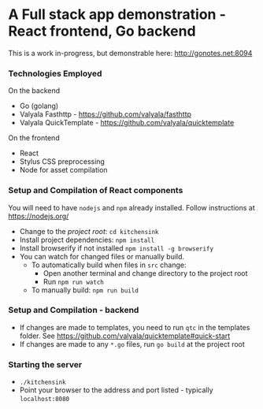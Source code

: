 # A Full stack app demonstration - React frontend, Go backend
This is a work in-progress, but demonstrable here: http://gonotes.net:8094

### Technologies Employed

On the backend
- Go (golang)
- Valyala Fasthttp - https://github.com/valyala/fasthttp
- Valyala QuickTemplate - https://github.com/valyala/quicktemplate

On the frontend
- React
- Stylus CSS preprocessing
- Node for asset compilation

### Setup and Compilation of React components
You will need to have `nodejs` and `npm` already installed. Follow instructions at https://nodejs.org/
- Change to the *project root*: `cd kitchensink`
- Install project dependencies:  `npm install`
- Install browserify if not installed `npm install -g browserify`
- You can watch for changed files or manually build.
    - To automatically build when files in `src` change:
        - Open another terminal and change directory to the project root
        - Run `npm run watch`
    - To manually build: `npm run build`

### Setup and Compilation - backend
- If changes are made to templates, you need to run `qtc` in the templates folder.
See https://github.com/valyala/quicktemplate#quick-start
- If changes are made to any `*.go` files, run `go build` at the project root

### Starting the server
- `./kitchensink`
- Point your browser to the address and port listed - typically `localhost:8080`